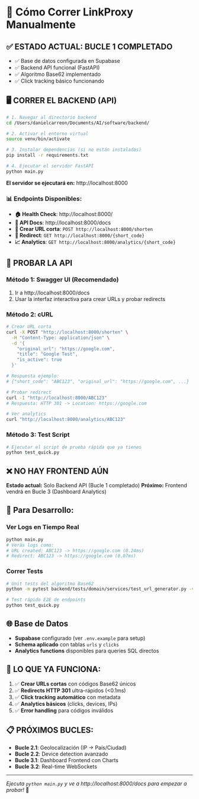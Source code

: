 # 🚀 Cómo Correr LinkProxy Manualmente

## ✅ **ESTADO ACTUAL: BUCLE 1 COMPLETADO**
- ✅ Base de datos configurada en Supabase
- ✅ Backend API funcional (FastAPI)
- ✅ Algoritmo Base62 implementado
- ✅ Click tracking básico funcionando

## 🖥️ **CORRER EL BACKEND (API)**

```bash
# 1. Navegar al directorio backend
cd /Users/danielcarreon/Documents/AI/software/backend/

# 2. Activar el entorno virtual
source venv/bin/activate

# 3. Instalar dependencias (si no están instaladas)
pip install -r requirements.txt

# 4. Ejecutar el servidor FastAPI
python main.py
```

**El servidor se ejecutará en:** http://localhost:8000

### 📊 **Endpoints Disponibles:**
- **🏠 Health Check**: http://localhost:8000/
- **📖 API Docs**: http://localhost:8000/docs
- **🔗 Crear URL corta**: `POST http://localhost:8000/shorten`
- **🔄 Redirect**: `GET http://localhost:8000/{short_code}`
- **📈 Analytics**: `GET http://localhost:8000/analytics/{short_code}`

## 🧪 **PROBAR LA API**

### Método 1: Swagger UI (Recomendado)
1. Ir a http://localhost:8000/docs
2. Usar la interfaz interactiva para crear URLs y probar redirects

### Método 2: cURL
```bash
# Crear URL corta
curl -X POST "http://localhost:8000/shorten" \
  -H "Content-Type: application/json" \
  -d '{
    "original_url": "https://google.com",
    "title": "Google Test",
    "is_active": true
  }'

# Respuesta ejemplo:
# {"short_code": "ABC123", "original_url": "https://google.com", ...}

# Probar redirect
curl -I "http://localhost:8000/ABC123"
# Respuesta: HTTP 301 -> Location: https://google.com

# Ver analytics
curl "http://localhost:8000/analytics/ABC123"
```

### Método 3: Test Script
```bash
# Ejecutar el script de prueba rápida que ya tienes
python test_quick.py
```

## ❌ **NO HAY FRONTEND AÚN**
**Estado actual:** Solo Backend API (Bucle 1 completado)
**Próximo:** Frontend vendrá en Bucle 3 (Dashboard Analytics)

## 🔧 **Para Desarrollo:**

### Ver Logs en Tiempo Real
```bash
python main.py
# Verás logs como:
# URL created: ABC123 -> https://google.com (0.24ms)
# Redirect: ABC123 -> https://google.com (0.07ms)
```

### Correr Tests
```bash
# Unit tests del algoritmo Base62
python -m pytest backend/tests/domain/services/test_url_generator.py -v

# Test rápido E2E de endpoints
python test_quick.py
```

## 🌐 **Base de Datos**
- **Supabase** configurado (ver `.env.example` para setup)
- **Schema aplicado** con tablas `urls` y `clicks`
- **Analytics functions** disponibles para queries SQL directos

## 🎯 **LO QUE YA FUNCIONA:**
1. ✅ **Crear URLs cortas** con códigos Base62 únicos
2. ✅ **Redirects HTTP 301** ultra-rápidos (<0.1ms)
3. ✅ **Click tracking automático** con metadata
4. ✅ **Analytics básicos** (clicks, devices, IPs)
5. ✅ **Error handling** para códigos inválidos

## 📋 **PRÓXIMOS BUCLES:**
- **Bucle 2.1**: Geolocalización (IP → País/Ciudad)
- **Bucle 2.2**: Device detection avanzado
- **Bucle 3.1**: Dashboard Frontend con Charts
- **Bucle 3.2**: Real-time WebSockets

---
*Ejecuta `python main.py` y ve a http://localhost:8000/docs para empezar a probar!* 🚀